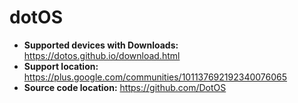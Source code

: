 # dotOS

+ **Supported devices with Downloads:** https://dotos.github.io/download.html
+ **Support location:** https://plus.google.com/communities/101137692192340076065
+ **Source code location:** https://github.com/DotOS